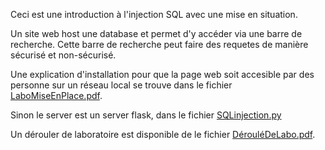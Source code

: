 Ceci est une introduction à l'injection SQL avec une mise en situation.

Un site web host une database et permet d'y accéder via une barre de recherche. Cette barre de recherche peut faire des requetes de manière sécurisé et non-sécurisé.

Une explication d'installation pour que la page web soit accesible par des personne sur un réseau local se trouve dans le fichier [LaboMiseEnPlace.pdf](https://github.com/thoams22/lab/blob/master/LaboMiseEnPlace.pdf).

Sinon le server est un server flask, dans le fichier [SQLinjection.py](https://github.com/thoams22/lab/blob/master/SQLinjection.py)

Un dérouler de laboratoire est disponible de le fichier [DérouléDeLabo.pdf](https://github.com/thoams22/lab/blob/master/DérouléDeLabo.pdf).
